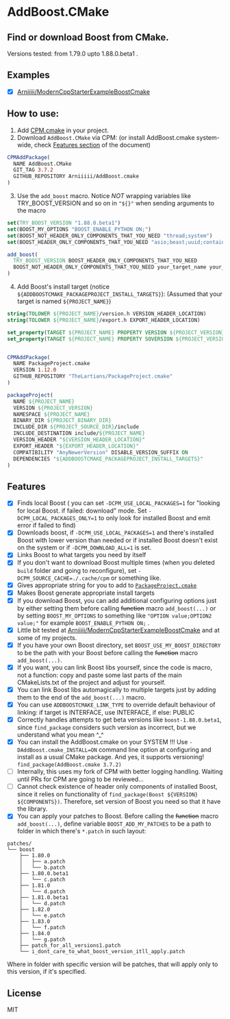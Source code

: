 # AddBoost.CMake

## Find or download Boost from CMake. 

Versions tested: from 1.79.0 upto 1.88.0.beta1 .

## Examples

- [x] [Arniiiii/ModernCppStarterExampleBoostCmake](https://github.com/Arniiiii/ModernCppStarterExampleBoostCmake)

## How to use:

1. Add [CPM.cmake](https://github.com/cpm-cmake/CPM.cmake?tab=readme-ov-file#adding-cpm) in your project.
2. Download `AddBoost.CMake` via CPM: (or install AddBoost.cmake system-wide, check [Features section](#features) of the document)

```cmake
CPMAddPackage(
  NAME AddBoost.CMake
  GIT_TAG 3.7.2
  GITHUB_REPOSITORY Arniiiii/AddBoost.cmake
)
```
3. Use the `add_boost` macro. Notice *NOT* wrapping variables like TRY_BOOST_VERSION and so on in `"${}"` when sending arguments to the macro
```cmake
set(TRY_BOOST_VERSION "1.88.0.beta1")
set(BOOST_MY_OPTIONS "BOOST_ENABLE_PYTHON ON;")
set(BOOST_NOT_HEADER_ONLY_COMPONENTS_THAT_YOU_NEED "thread;system")
set(BOOST_HEADER_ONLY_COMPONENTS_THAT_YOU_NEED "asio;beast;uuid;container;cobalt")

add_boost(
  TRY_BOOST_VERSION BOOST_HEADER_ONLY_COMPONENTS_THAT_YOU_NEED
  BOOST_NOT_HEADER_ONLY_COMPONENTS_THAT_YOU_NEED your_target_name your_target_name2 your_target_name...
)
```
4. Add Boost's install target (notice `${ADDBOOSTCMAKE_PACKAGEPROJECT_INSTALL_TARGETS}`): (Assumed that your target is named `${PROJECT_NAME}`)
```cmake
string(TOLOWER ${PROJECT_NAME}/version.h VERSION_HEADER_LOCATION)
string(TOLOWER ${PROJECT_NAME}/export.h EXPORT_HEADER_LOCATION)

set_property(TARGET ${PROJECT_NAME} PROPERTY VERSION ${PROJECT_VERSION})
set_property(TARGET ${PROJECT_NAME} PROPERTY SOVERSION ${PROJECT_VERSION})


CPMAddPackage(
  NAME PackageProject.cmake
  VERSION 1.12.0
  GITHUB_REPOSITORY "TheLartians/PackageProject.cmake"
)

packageProject(
  NAME ${PROJECT_NAME}
  VERSION ${PROJECT_VERSION}
  NAMESPACE ${PROJECT_NAME}
  BINARY_DIR ${PROJECT_BINARY_DIR}
  INCLUDE_DIR ${PROJECT_SOURCE_DIR}/include
  INCLUDE_DESTINATION include/${PROJECT_NAME}
  VERSION_HEADER "${VERSION_HEADER_LOCATION}" 
  EXPORT_HEADER "${EXPORT_HEADER_LOCATION}"
  COMPATIBILITY "AnyNewerVersion" DISABLE_VERSION_SUFFIX ON
  DEPENDENCIES "${ADDBOOSTCMAKE_PACKAGEPROJECT_INSTALL_TARGETS}"
)

```

## Features

 - [x] Finds local Boost ( you can set `-DCPM_USE_LOCAL_PACKAGES=1` for "looking for local Boost. if failed: download" mode. Set `-DCPM_LOCAL_PACKAGES_ONLY=1` to only look for installed Boost and emit error if failed to find)
 - [x] Downloads boost, if `-DCPM_USE_LOCAL_PACKAGES=1` and there's installed Boost with lower version than needed or if installed Boost doesn't exist on the system or if `-DCPM_DOWNLOAD_ALL=1` is set.
 - [x] Links Boost to what targets you need by itself
 - [x] If you don't want to download Boost multiple times (when you deleted `build` folder and going to reconfigure), set `-DCPM_SOURCE_CACHE=./.cache/cpm` or something like.
 - [x] Gives appropriate string for you to add to [`PackageProject.cmake`](https://github.com/TheLartians/PackageProject.cmake)
 - [x] Makes Boost generate appropriate install targets
 - [x] If you download Boost, you can add additional configuring options just by either setting them before calling ~~function~~ macro `add_boost(...)` or by setting `BOOST_MY_OPTIONS` to something like `"OPTION value;OPTION2 value;"` for example `BOOST_ENABLE_PYTHON ON;` .
 - [x] Little bit tested at [Arniiiii/ModernCppStarterExampleBoostCmake](https://github.com/Arniiiii/ModernCppStarterExampleBoostCmake) and at some of my projects.
 - [x] If you have your own Boost directory, set `BOOST_USE_MY_BOOST_DIRECTORY` to be the path with your Boost before calling the ~~function~~ macro `add_boost(...)`.
 - [x] If you want, you can link Boost libs yourself, since the code is macro, not a function: copy and paste some last parts of the main CMakeLists.txt of the project and adjust for yourself.
 - [x] You can link Boost libs automagically to multiple targets just by adding them to the end of the `add_boost(...)` macro.
 - [x] You can use `ADDBOOSTCMAKE_LINK_TYPE` to override default behaviour of linking: if target is INTERFACE, use INTERFACE, if else: PUBLIC
 - [x] Correctly handles attempts to get beta versions like `boost-1.88.0.beta1`, since `find_package` considers such version as incorrect, but we understand what you mean ^_^
 - [x] You can install the AddBoost.cmake on your SYSTEM !!! Use `-DAddBoost.cmake_INSTALL=ON` command line option at configuring and install as a usual CMake package. And yes, it supports versioning! `find_package(AddBoost.cmake 3.7.2)`
 - [ ] Internally, this uses my fork of CPM with better logging handling. Waiting until PRs for CPM are going to be reviewed...
 - [ ] Cannot check existence of header only components of installed Boost, since it relies on functionality of `find_package(Boost ${VERSION} ${COMPONENTS})`. Therefore, set version of Boost you need so that it have the library.
 - [x] You can apply your patches to Boost. Before calling the ~~function~~ macro `add_boost(...)`, define variable `BOOST_ADD_MY_PATCHES` to be a path to folder in which there's  `*.patch` in such layout:
```
patches/
└── boost
    ├── 1.80.0
    │   ├── a.patch
    │   └── b.patch
    ├── 1.80.0.beta1
    │   └── c.patch
    ├── 1.81.0
    │   └── d.patch
    ├── 1.81.0.beta1
    │   └── d.patch
    ├── 1.82.0
    │   └── e.patch
    ├── 1.83.0
    │   └── f.patch
    ├── 1.84.0
    │   └── g.patch
    ├── patch_for_all_versions1.patch
    └── i_dont_care_to_what_boost_version_itll_apply.patch
```

Where in folder with specific version will be patches, that will apply only to this version, if it's specified.

## License
MIT
